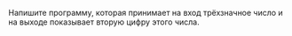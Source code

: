 Напишите программу, которая принимает на вход трёхзначное число и на выходе показывает вторую цифру этого числа.